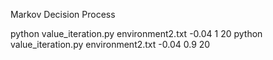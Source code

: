 Markov Decision Process

python value_iteration.py environment2.txt -0.04 1 20
python value_iteration.py environment2.txt -0.04 0.9 20
